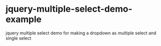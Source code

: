 # jquery-multiple-select-demo-example
jquery multiple select demo for making a dropdown as multiple select and single select
